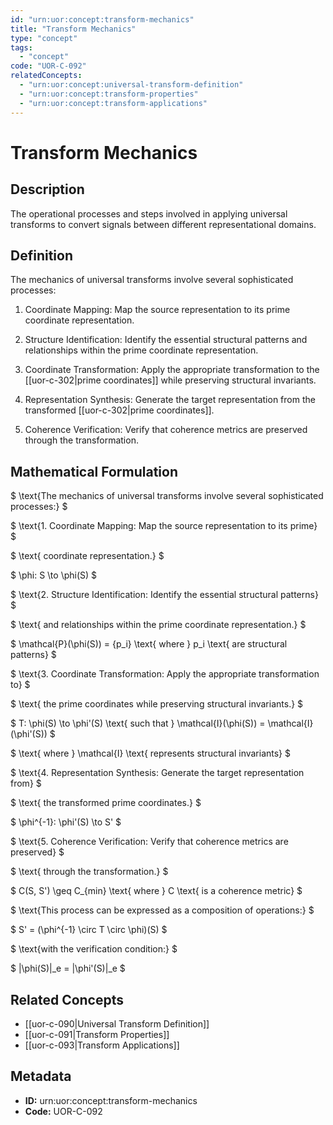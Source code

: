 ```yaml
---
id: "urn:uor:concept:transform-mechanics"
title: "Transform Mechanics"
type: "concept"
tags:
  - "concept"
code: "UOR-C-092"
relatedConcepts:
  - "urn:uor:concept:universal-transform-definition"
  - "urn:uor:concept:transform-properties"
  - "urn:uor:concept:transform-applications"
---
```


# Transform Mechanics

## Description

The operational processes and steps involved in applying universal transforms to convert signals between different representational domains.

## Definition

The mechanics of universal transforms involve several sophisticated processes:

1. Coordinate Mapping: Map the source representation to its prime coordinate representation.

2. Structure Identification: Identify the essential structural patterns and relationships within the prime coordinate representation.

3. Coordinate Transformation: Apply the appropriate transformation to the [[uor-c-302|prime coordinates]] while preserving structural invariants.

4. Representation Synthesis: Generate the target representation from the transformed [[uor-c-302|prime coordinates]].

5. Coherence Verification: Verify that coherence metrics are preserved through the transformation.

## Mathematical Formulation

$
\text{The mechanics of universal transforms involve several sophisticated processes:}
$

$
\text{1. Coordinate Mapping: Map the source representation to its prime}
$

$
\text{   coordinate representation.}
$

$
\phi: S \to \phi(S)
$

$
\text{2. Structure Identification: Identify the essential structural patterns}
$

$
\text{   and relationships within the prime coordinate representation.}
$

$
\mathcal{P}(\phi(S)) = \{p_i\} \text{ where } p_i \text{ are structural patterns}
$

$
\text{3. Coordinate Transformation: Apply the appropriate transformation to}
$

$
\text{   the prime coordinates while preserving structural invariants.}
$

$
T: \phi(S) \to \phi'(S) \text{ such that } \mathcal{I}(\phi(S)) = \mathcal{I}(\phi'(S))
$

$
\text{   where } \mathcal{I} \text{ represents structural invariants}
$

$
\text{4. Representation Synthesis: Generate the target representation from}
$

$
\text{   the transformed prime coordinates.}
$

$
\phi^{-1}: \phi'(S) \to S'
$

$
\text{5. Coherence Verification: Verify that coherence metrics are preserved}
$

$
\text{   through the transformation.}
$

$
C(S, S') \geq C_{min} \text{ where } C \text{ is a coherence metric}
$

$
\text{This process can be expressed as a composition of operations:}
$

$
S' = (\phi^{-1} \circ T \circ \phi)(S)
$

$
\text{with the verification condition:}
$

$
\|\phi(S)\|_e = \|\phi'(S)\|_e
$

## Related Concepts

- [[uor-c-090|Universal Transform Definition]]
- [[uor-c-091|Transform Properties]]
- [[uor-c-093|Transform Applications]]

## Metadata

- **ID:** urn:uor:concept:transform-mechanics
- **Code:** UOR-C-092
